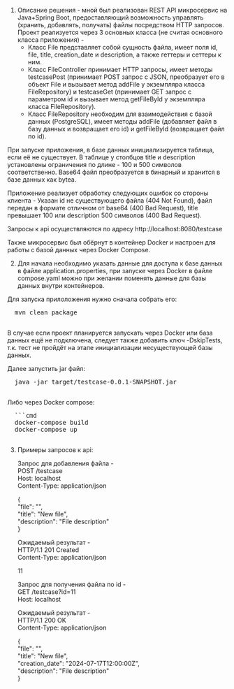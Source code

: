 1. Описание решения - мной был реализован REST API микросервис на Java+Spring Boot, предоставляющий возможность управлять (хранить, добавлять, получать) файлы посредством HTTP запросов.
   Проект реализуется через 3 основных класса (не считая основного класса приложения) -
   - Класс File представляет собой сущность файла, имеет поля id, file, title, creation_date и description, а также геттеры и сеттеры к ним.
   - Класс FileController принимает HTTP запросы, имеет методы testcasePost (принимает POST запрос с JSON, преобразует его в объект File и вызывает метод addFile у экземпляра класса FileRepository) и testcaseGet (принимает GET запрос с параметром id и вызывает метод getFileById у экземпляра класса FileRepository).
   - Класс FileRepository необходим для взаимодействия с базой данных (PostgreSQL), имеет методы addFile (добавляет файл в базу данных и возвращает его id) и getFileById (возвращает файл по id).

  При запуске приложения, в базе данных инициализируется таблица, если её не существует. В таблице у столбцов title и description установлены ограничения по длине - 100 и 500 символов соответственно. Base64 файл преобразуется в бинарный и хранится в базе данных как bytea.

  Приложение реализует обработку следующих ошибок со стороны клиента - Указан id не существующего файла (404 Not Found), файл передан в формате отличном от base64 (400 Bad Request), title превышает 100 или description 500 символов (400 Bad Request).
  
  Запросы к api осуществляются по адресу http://localhost:8080/testcase
  
  Также микросервис был обёрнут в контейнер Docker и настроен для работы с базой данных через Docker Compose.

2. Для начала необходимо указать данные для доступа к базе данных в файле application.properties, при запуске через Docker в файле compose.yaml можно при желании поменять данные для базы данных внутри контейнеров.

  Для запуска прилоложения нужно сначала собрать его:
  <pre>
  mvn clean package
  </pre>
  В случае если проект планируется запускать через Docker или база данных ещё не подключена, следует также добавить ключ -DskipTests, т.к. тест не пройдёт на этапе инициализации несуществующей базы данных.
  
  Далее запустить jar файл:
  <pre>
  java -jar target/testcase-0.0.1-SNAPSHOT.jar
  </pre>
  
  Либо через Docker compose:
  <pre>
  ```cmd
  docker-compose build
  docker-compose up
  </pre>


3. Примеры запросов к api:

   Запрос для добавления файла -  
   POST /testcase  
   Host: localhost  
   Content-Type: application/json  
  
   {  
     "file": "<base64-encoded file>",  
     "title": "New file",  
     "description": "File description"  
   }  
  
   Ожидаемый результат -  
   HTTP/1.1 201 Created  
   Content-Type: application/json  
  
   11  
  
  
   Запрос для получения файла по id -  
   GET /testcase?id=11  
   Host: localhost  
  
   Ожидаемый результат -  
   HTTP/1.1 200 OK  
   Content-Type: application/json  
  
   {  
     "file": "<base64-encoded file>",  
     "title": "New file",  
     "creation_date": "2024-07-17T12:00:00Z",  
     "description": "File description"  
   }  



   
